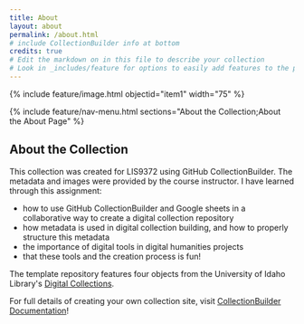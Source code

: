 ```yaml
---
title: About
layout: about
permalink: /about.html
# include CollectionBuilder info at bottom
credits: true
# Edit the markdown on in this file to describe your collection
# Look in _includes/feature for options to easily add features to the page
---
```


{% include feature/image.html objectid="item1" width="75" %}

{% include feature/nav-menu.html sections="About the Collection;About the About Page" %}

## About the Collection

This collection was created for LIS9372 using GitHub CollectionBuilder. The metadata and images were provided by the course instructor. I have learned through this assignment: 

- how to use GitHub CollectionBuilder and Google sheets in a collaborative way to create a digital collection repository
- how metadata is used in digital collection building, and how to properly structure this metadata
- the importance of digital tools in digital humanities projects
- that these tools and the creation process is fun!

The template repository features four objects from the University of Idaho Library's [Digital Collections](https://www.lib.uidaho.edu/digital). 

For full details of creating your own collection site, visit [CollectionBuilder Documentation](https://collectionbuilder.github.io/cb-docs/)!

 

